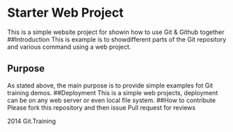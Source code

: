# Starter Web Project
This is a simple website project for showin how to use Git & Github together
##Introduction
This is example is to showdifferent parts of the Git repository and various command using a web project.
## Purpose
As stated above, the main purpose is to provide simple examples fot Git training demos.
##Deployment
This is a simple web projects, deployment can be on any web server or even local file system.
##How to contribute
Please fork this repository and then issue Pull request for reviews

2014 Git.Training